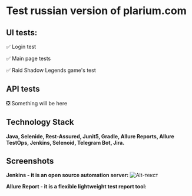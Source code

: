 # Test russian version of plarium.com
## UI tests:
:white_check_mark: Login test

:white_check_mark: Main page tests

:white_check_mark: Raid Shadow Legends game's test

## API tests
:negative_squared_cross_mark: Something will be here

## Technology Stack
**Java, Selenide, Rest-Assured, Junit5, Gradle, Allure Reports, Allure TestOps, Jenkins, Selenoid, Telegram Bot, Jira.**

## Screenshots

**Jenkins - it is an open source automation server:**
![Alt-текст](https://drive.google.com/file/d/1qe9iBGoWE2PXz38EayfYvlhl7uA4kFii/view?usp=sharing "Jenkins")

**Allure Report - it is a flexible lightweight test report tool:**
